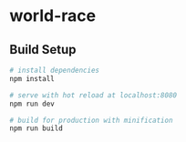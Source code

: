 # world-race
## Build Setup

``` bash
# install dependencies
npm install

# serve with hot reload at localhost:8080
npm run dev

# build for production with minification
npm run build